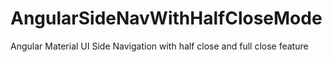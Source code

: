 # AngularSideNavWithHalfCloseMode
Angular Material UI Side Navigation with half close and full close feature
